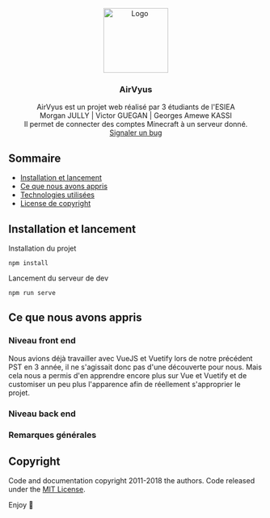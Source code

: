 
  
<p align="center">  
  <img src="https://www.filterforge.com/filters/11635.jpg" alt="Logo" width=128 height=128>
	<h3 align="center">AirVyus</h3>  
	<p align="center">  
		AirVyus est un projet web réalisé par 3 étudiants de l'ESIEA  
		<br>  
		Morgan JULLY | Victor GUEGAN | Georges Amewe KASSI  
		<br>  
		Il permet de connecter des comptes Minecraft à un serveur donné.  
		<br>  
		<a href="https://github.com/carage34/AccountMC-Vue/issues/new">Signaler un bug</a>  
	</p>  
</p>  
  
  
## Sommaire  
  
- [Installation et lancement](#quick-start)  
- [Ce que nous avons appris](#status)  
- [Technologies utilisées](#whats-included)  
- [License de copyright](#copyright)  
  
  
  
## Installation et lancement  
  
Installation du projet  
```  
npm install  
```  
Lancement du serveur de dev
```  
npm run serve  
```  
  
## Ce que nous avons appris  
  
### Niveau front end
Nous avions déjà travailler avec VueJS et Vuetify lors de notre précédent PST en 3 année, il ne s'agissait donc pas d'une découverte pour nous. Mais cela nous a permis d'en apprendre encore plus sur Vue et Vuetify et de customiser un peu plus l'apparence afin de réellement s'approprier le projet. 
### Niveau back end

### Remarques générales

## Copyright  
  
Code and documentation copyright 2011-2018 the authors. Code released under the [MIT License](https://reponame/blob/master/LICENSE).  
  
Enjoy :handshake:
